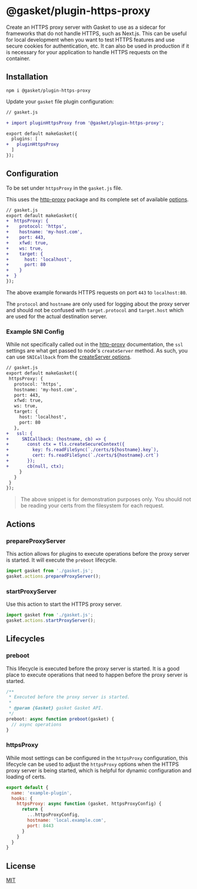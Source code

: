 # @gasket/plugin-https-proxy

Create an HTTPS proxy server with Gasket to use as a sidecar for frameworks that
do not handle HTTPS, such as Next.js. This can be useful for local development
when you want to test HTTPS features and use secure cookies for
authentication, etc.
It can also be used in production if it is necessary for your application to
handle HTTPS requests on the container.

## Installation

```
npm i @gasket/plugin-https-proxy
```

Update your `gasket` file plugin configuration:

```diff
// gasket.js

+ import pluginHttpsProxy from '@gasket/plugin-https-proxy';

export default makeGasket({
  plugins: [
+   pluginHttpsProxy
  ]
});
```

## Configuration

To be set under `httpsProxy` in the `gasket.js` file.

This uses the [http-proxy] package and its complete set of available [options].

```diff
// gasket.js
export default makeGasket({
+  httpsProxy: {
+    protocol: 'https',
+    hostname: 'my-host.com',
+    port: 443,
+    xfwd: true,
+    ws: true,
+    target: {
+      host: 'localhost',
+      port: 80
+    }
+  }
});
```

The above example forwards HTTPS requests on port `443` to `localhost:80`.

The `protocol` and `hostname` are only used for logging about the proxy server
and should not be confused with `target.protocol` and `target.host` which
are used for the actual destination server.

### Example SNI Config

While not specifically called out in the [http-proxy] documentation, the
`ssl` settings are what get passed to node's `createServer` method.
As such, you can use `SNICallback` from the [createServer options].

```diff
// gasket.js
export default makeGasket({
 httpsProxy: {
   protocol: 'https',
   hostname: 'my-host.com',
   port: 443,
   xfwd: true,
   ws: true,
   target: {
     host: 'localhost',
     port: 80
   },
+   ssl: {
+     SNICallback: (hostname, cb) => {
+       const ctx = tls.createSecureContext({
+         key: fs.readFileSync(`./certs/${hostname}.key`),
+         cert: fs.readFileSync(`./certs/${hostname}.crt`)
+       });
+       cb(null, ctx);
     }
   }
 }
});
```

> The above snippet is for demonstration purposes only.
> You should not be reading your certs from the filesystem for each request.

## Actions

### prepareProxyServer

This action allows for plugins to execute operations before the proxy server is started. It will execute the `preboot` lifecycle.

```js
import gasket from './gasket.js';
gasket.actions.prepareProxyServer();
```

### startProxyServer

Use this action to start the HTTPS proxy server.

```js
import gasket from './gasket.js';
gasket.actions.startProxyServer();
```

## Lifecycles

### preboot

This lifecycle is executed before the proxy server is started. It is a good place to
execute operations that need to happen before the proxy server is started.

```js
/**
 * Executed before the proxy server is started.
 *
 * @param {Gasket} gasket Gasket API.
 */
preboot: async function preboot(gasket) {
  // async operations
}
```

### httpsProxy

While most settings can be configured in the `httpsProxy` configuration,
this lifecycle can be used to adjust the `httpsProxy` options when
the HTTPS proxy server is being started, which is helpful for dynamic
configuration and loading of certs.

```js
export default {
  name: 'example-plugin',
  hooks: {
    httpsProxy: async function (gasket, httpsProxyConfig) {
      return {
        ...httpsProxyConfig,
        hostname: 'local.example.com',
        port: 8443
      }
    }
  }
}
```

## License

[MIT](./LICENSE.md)

[http-proxy]: https://www.npmjs.com/package/http-proxy
[options]: https://www.npmjs.com/package/http-proxy#options
[createServer options]: https://nodejs.org/docs/latest-v22.x/api/tls.html#tlscreateserveroptions-secureconnectionlistener
